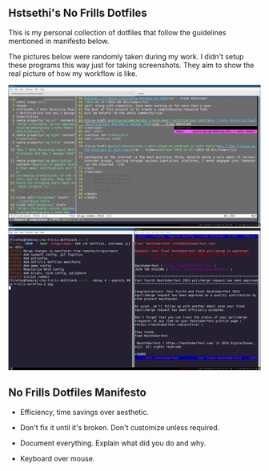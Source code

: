 ## Hstsethi's No Frills Dotfiles

This is my personal collection of dotfiles that follow the guidelines mentioned in manifesto below.

The pictures below  were randomly taken during my work. I didn't setup these programs this way just for taking screenshots. They aim to show the real picture of how my workflow is like.

![Neovim Workflow](hstsethi-no-frills-workflow-1.jpg)
![NeoMutt Git workflow](hstsethi-no-frills-workflow-2.jpg)

## No Frills Dotfiles Manifesto

- Efficiency, time savings over aesthetic.

- Don't fix it until it's broken. Don't customize unless required.

- Document everything. Explain what did you do and why.

- Keyboard over mouse.
